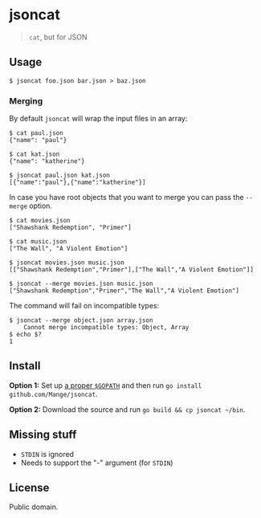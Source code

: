 # jsoncat

> `cat`, but for JSON

## Usage

    $ jsoncat foo.json bar.json > baz.json

### Merging

By default `jsoncat` will wrap the input files in an array:

    $ cat paul.json
    {"name": "paul"}

    $ cat kat.json
    {"name": "katherine"}

    $ jsoncat paul.json kat.json
    [{"name":"paul"},{"name":"katherine"}]

In case you have root objects that you want to merge you can pass the `--merge` option.

    $ cat movies.json
    ["Shawshank Redemption", "Primer"]

    $ cat music.json
    ["The Wall", "A Violent Emotion"]

    $ jsoncat movies.json music.json
    [["Shawshank Redemption","Primer"],["The Wall","A Violent Emotion"]]

    $ jsoncat --merge movies.json music.json
    ["Shawshank Redemption","Primer","The Wall","A Violent Emotion"]

The command will fail on incompatible types:

    $ jsoncat --merge object.json array.json
		Cannot merge incompatible types: Object, Array
    $ echo $?
    1

## Install

**Option 1:** Set up [a proper `$GOPATH`][gopath] and then run `go install github.com/Mange/jsoncat`.

**Option 2:** Download the source and run `go build && cp jsoncat ~/bin`.

## Missing stuff

* `STDIN` is ignored
* Needs to support the "-" argument (for `STDIN`)

## License

Public domain.

[gopath]: http://golang.org/doc/code.html#Organization
